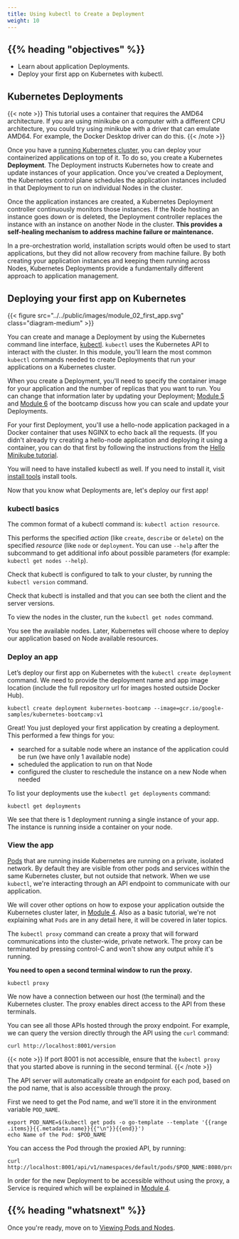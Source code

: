 ```yaml
---
title: Using kubectl to Create a Deployment
weight: 10
---
```


## {{% heading "objectives" %}}

* Learn about application Deployments.
* Deploy your first app on Kubernetes with kubectl.

## Kubernetes Deployments

{{< note >}}
This tutorial uses a container that requires the AMD64 architecture. If you are using
minikube on a computer with a different CPU architecture, you could try using minikube with
a driver that can emulate AMD64. For example, the Docker Desktop driver can do this.
{{< /note >}}

Once you have a [running Kubernetes cluster](/docs/tutorials/kubernetes-basics/create-cluster/cluster-intro/),
you can deploy your containerized applications on top of it. To do so, you create a
Kubernetes **Deployment**. The Deployment instructs Kubernetes how to create and
update instances of your application. Once you've created a Deployment, the Kubernetes
control plane schedules the application instances included in that Deployment to run
on individual Nodes in the cluster.

Once the application instances are created, a Kubernetes Deployment controller continuously
monitors those instances. If the Node hosting an instance goes down or is deleted,
the Deployment controller replaces the instance with an instance on another Node
in the cluster. **This provides a self-healing mechanism to address machine failure
or maintenance.**

In a pre-orchestration world, installation scripts would often be used to start
applications, but they did not allow recovery from machine failure. By both creating
your application instances and keeping them running across Nodes, Kubernetes Deployments
provide a fundamentally different approach to application management.

## Deploying your first app on Kubernetes

{{< figure src="../../public/images/module_02_first_app.svg" class="diagram-medium" >}}

You can create and manage a Deployment by using the Kubernetes command line interface,
[kubectl](/docs/reference/kubectl/). `kubectl` uses the Kubernetes API to interact
with the cluster. In this module, you'll learn the most common `kubectl` commands
needed to create Deployments that run your applications on a Kubernetes cluster.

When you create a Deployment, you'll need to specify the container image for your
application and the number of replicas that you want to run. You can change that
information later by updating your Deployment; [Module 5](/docs/tutorials/kubernetes-basics/scale/scale-intro/)
and [Module 6](/docs/tutorials/kubernetes-basics/update/update-intro/) of the bootcamp
discuss how you can scale and update your Deployments.

For your first Deployment, you'll use a hello-node application packaged in a Docker
container that uses NGINX to echo back all the requests. (If you didn't already try
creating a hello-node application and deploying it using a container, you can do
that first by following the instructions from the [Hello Minikube tutorial](/docs/tutorials/hello-minikube/).

You will need to have installed kubectl as well. If you need to install it, visit
[install tools](/docs/tasks/tools/#kubectl) install tools.

Now that you know what Deployments are, let's deploy our first app!

### kubectl basics

The common format of a kubectl command is: `kubectl action resource`.

This performs the specified _action_ (like `create`, `describe` or `delete`) on the
specified _resource_ (like `node` or `deployment`. You can use `--help` after the
subcommand to get additional info about possible parameters (for example: `kubectl get nodes --help`).

Check that kubectl is configured to talk to your cluster, by running the `kubectl version` command.

Check that kubectl is installed and that you can see both the client and the server versions.

To view the nodes in the cluster, run the `kubectl get nodes` command.

You see the available nodes. Later, Kubernetes will choose where to deploy our
application based on Node available resources.

### Deploy an app

Let’s deploy our first app on Kubernetes with the `kubectl create deployment` command.
We need to provide the deployment name and app image location (include the full
repository url for images hosted outside Docker Hub).

```shell
kubectl create deployment kubernetes-bootcamp --image=gcr.io/google-samples/kubernetes-bootcamp:v1
```

Great! You just deployed your first application by creating a deployment. This performed a few things for you:

* searched for a suitable node where an instance of the application could be run (we have only 1 available node)
* scheduled the application to run on that Node
* configured the cluster to reschedule the instance on a new Node when needed

To list your deployments use the `kubectl get deployments` command:

```shell
kubectl get deployments
```

We see that there is 1 deployment running a single instance of your app. The instance
is running inside a container on your node.

### View the app

[Pods](/docs/concepts/workloads/pods/) that are running inside Kubernetes are running
on a private, isolated network. By default they are visible from other pods and services
within the same Kubernetes cluster, but not outside that network. When we use `kubectl`,
we're interacting through an API endpoint to communicate with our application.

We will cover other options on how to expose your application outside the Kubernetes
cluster later, in [Module 4](/docs/tutorials/kubernetes-basics/expose/).
Also as a basic tutorial, we're not explaining what <code>Pods</code> are in any
detail here, it will be covered in later topics.

The `kubectl proxy` command can create a proxy that will forward communications
into the cluster-wide, private network. The proxy can be terminated by pressing
control-C and won't show any output while it's running.

**You need to open a second terminal window to run the proxy.**

```shell
kubectl proxy
```
We now have a connection between our host (the terminal) and the Kubernetes cluster.
The proxy enables direct access to the API from these terminals.

You can see all those APIs hosted through the proxy endpoint. For example, we can
query the version directly through the API using the `curl` command:

```shell
curl http://localhost:8001/version
```

{{< note >}}
If port 8001 is not accessible, ensure that the `kubectl proxy` that you started
above is running in the second terminal.
{{< /note >}}

The API server will automatically create an endpoint for each pod, based on the
pod name, that is also accessible through the proxy.

First we need to get the Pod name, and we'll store it in the environment variable `POD_NAME`.

```shell
export POD_NAME=$(kubectl get pods -o go-template --template '{{range .items}}{{.metadata.name}}{{"\n"}}{{end}}')
echo Name of the Pod: $POD_NAME
```

You can access the Pod through the proxied API, by running:

```shell
curl http://localhost:8001/api/v1/namespaces/default/pods/$POD_NAME:8080/proxy/
```

In order for the new Deployment to be accessible without using the proxy, a Service
is required which will be explained in [Module 4](/docs/tutorials/kubernetes-basics/expose/).

## {{% heading "whatsnext" %}}

Once you're ready, move on to [Viewing Pods and Nodes](/docs/tutorials/kubernetes-basics/explore/explore-intro/).
